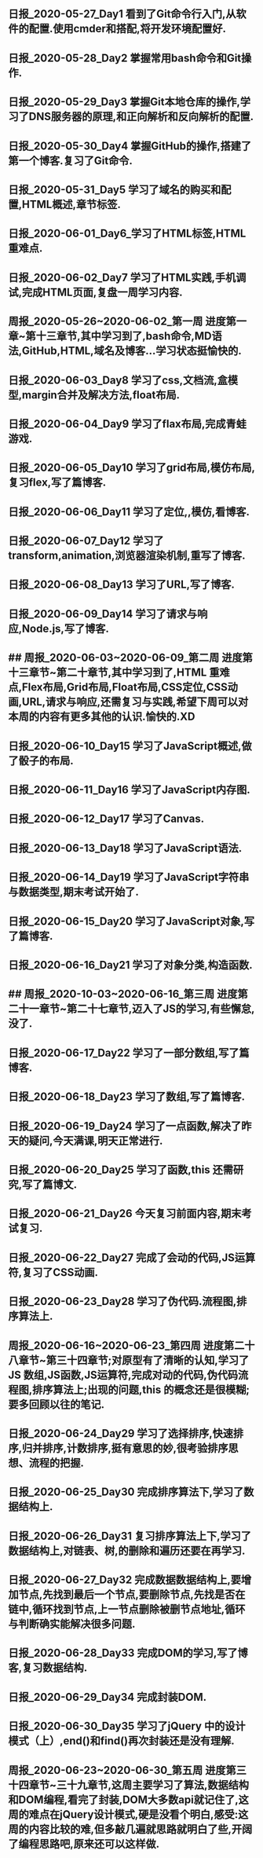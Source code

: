 ## 日报_2020-05-27_Day1 看到了Git命令行入门,从软件的配置.使用cmder和搭配,将开发环境配置好.

## 日报_2020-05-28_Day2 掌握常用bash命令和Git操作.

## 日报_2020-05-29_Day3 掌握Git本地仓库的操作,学习了DNS服务器的原理,和正向解析和反向解析的配置.

## 日报_2020-05-30_Day4 掌握GitHub的操作,搭建了第一个博客.复习了Git命令.

## 日报_2020-05-31_Day5 学习了域名的购买和配置,HTML概述,章节标签.

## 日报_2020-06-01_Day6_学习了HTML标签,HTML重难点.

## 日报_2020-06-02_Day7 学习了HTML实践,手机调试,完成HTML页面,复盘一周学习内容.

## 周报_2020-05-26~2020-06-02_第一周 进度第一章~第十三章节,其中学习到了,bash命令,MD语法,GitHub,HTML,域名及博客...学习状态挺愉快的.

## 日报_2020-06-03_Day8 学习了css,文档流,盒模型,margin合并及解决方法,float布局.

## 日报_2020-06-04_Day9 学习了flax布局,完成青蛙游戏.

## 日报_2020-06-05_Day10 学习了grid布局,模仿布局,复习flex,写了篇博客.

## 日报_2020-06-06_Day11 学习了定位,,模仿,看博客.

## 日报_2020-06-07_Day12 学习了transform,animation,浏览器渲染机制,重写了博客.

## 日报_2020-06-08_Day13 学习了URL,写了博客.

## 日报_2020-06-09_Day14 学习了请求与响应,Node.js,写了博客.

## ## 周报_2020-06-03~2020-06-09_第二周 进度第十三章节~第二十章节,其中学习到了,HTML 重难点,Flex布局,Grid布局,Float布局,CSS定位,CSS动画,URL,请求与响应,还需复习与实践,希望下周可以对本周的内容有更多其他的认识.愉快的.XD

## 日报_2020-06-10_Day15 学习了JavaScript概述,做了骰子的布局.

## 日报_2020-06-11_Day16 学习了JavaScript内存图.

## 日报_2020-06-12_Day17 学习了Canvas.

## 日报_2020-06-13_Day18 学习了JavaScript语法.

## 日报_2020-06-14_Day19 学习了JavaScript字符串与数据类型,期末考试开始了.

## 日报_2020-06-15_Day20 学习了JavaScript对象,写了篇博客.

## 日报_2020-06-16_Day21 学习了对象分类,构造函数.

## ## 周报_2020-10-03~2020-06-16_第三周 进度第二十一章节~第二十七章节,迈入了JS的学习,有些懈怠,没了.

## 日报_2020-06-17_Day22 学习了一部分数组,写了篇博客.

## 日报_2020-06-18_Day23 学习了数组,写了篇博客.

## 日报_2020-06-19_Day24 学习了一点函数,解决了昨天的疑问,今天满课,明天正常进行.

## 日报_2020-06-20_Day25 学习了函数,this 还需研究,写了篇博文.

## 日报_2020-06-21_Day26 今天复习前面内容,期末考试复习.

## 日报_2020-06-22_Day27 完成了会动的代码,JS运算符,复习了CSS动画.

## 日报_2020-06-23_Day28 学习了伪代码.流程图,排序算法上.

## 周报_2020-06-16~2020-06-23_第四周 进度第二十八章节~第三十四章节;对原型有了清晰的认知,学习了JS 数组,JS函数,JS运算符,完成对动的代码,伪代码流程图,排序算法上;出现的问题,this 的概念还是很模糊;要多回顾以往的笔记.

## 日报_2020-06-24_Day29 学习了选择排序,快速排序,归并排序,计数排序,挺有意思的妙,很考验排序思想、流程的把握.

## 日报_2020-06-25_Day30 完成排序算法下,学习了数据结构上.

## 日报_2020-06-26_Day31 复习排序算法上下,学习了数据结构上,对链表、树,的删除和遍历还要在再学习.

## 日报_2020-06-27_Day32 完成数据数据结构上,要增加节点,先找到最后一个节点,要删除节点,先找是否在链中,循环找到节点,上一节点删除被删节点地址,循环与判断确实能解决很多问题.

## 日报_2020-06-28_Day33 完成DOM的学习,写了博客,复习数据结构. 

## 日报_2020-06-29_Day34 完成封装DOM. 

## 日报_2020-06-30_Day35 学习了jQuery 中的设计模式（上）,end()和find()再次封装还是没有理解. 

## 周报_2020-06-23~2020-06-30_第五周 进度第三十四章节~三十九章节,这周主要学习了算法,数据结构和DOM编程,看完了封装,DOM大多数api就记住了,这周的难点在jQuery设计模式,硬是没看个明白,感受:这周的内容比较的难,但多敲几遍就思路就明白了些,开阔了编程思路吧,原来还可以这样做.


